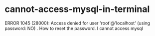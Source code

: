 # cannot-access-mysql-in-terminal
ERROR 1045 (28000): Access denied for user 'root'@'localhost' (using password: NO) . How to reset the password. I cannot access mysql
